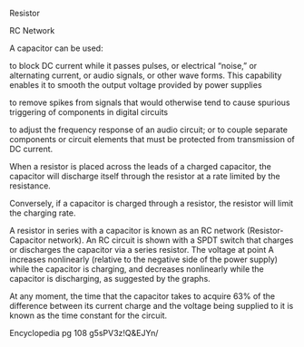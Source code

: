 Resistor

RC Network

A capacitor can be used:

to block DC current while it passes pulses, or electrical “noise,” or alternating current, or audio signals, or other wave forms. This capability enables it to smooth the output voltage provided by power supplies

to remove spikes from signals that would otherwise tend to cause spurious triggering of components in digital circuits

to adjust the frequency response of an audio circuit; or to couple separate components or circuit elements that must be protected from transmission of DC current.

When a resistor is placed across the leads of a charged capacitor, the capacitor will discharge itself through the resistor at a rate limited by the resistance. 

Conversely, if a capacitor is charged through a resistor, the resistor will limit the charging rate.

A resistor in series with a capacitor is known as an RC network (Resistor-Capacitor network). An RC circuit is shown with a SPDT switch that charges or discharges the capacitor via a series resistor. The voltage at point A increases nonlinearly (relative to the negative side of the power supply) while the capacitor is charging, and decreases nonlinearly while the capacitor is discharging, as suggested by the graphs. 

At any moment, the time that the capacitor takes to acquire 63% of the difference between its current charge and the voltage being supplied to it is known as the time constant for the circuit.

Encyclopedia pg 108
g5sPV3z!Q&EJYn/

